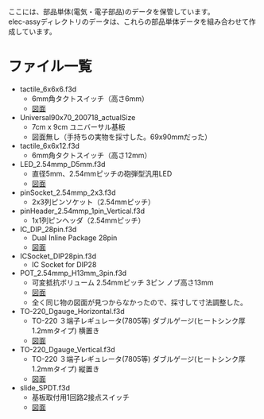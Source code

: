 ここには、部品単体(電気・電子部品)のデータを保管しています。  
elec-assyディレクトリのデータは、これらの部品単体データを組み合わせて作成しています。  
  
# ファイル一覧
 - tactile_6x6x6.f3d
   - 6mm角タクトスイッチ（高さ6mm）
   - [図面](https://sc01.alicdn.com/kf/HTB1OnQrfeEJL1JjSZFGq6y6OXXah/223256105/HTB1OnQrfeEJL1JjSZFGq6y6OXXah.jpg)
 - Universal90x70_200718_actualSize
   - 7cm x 9cm ユニバーサル基板
   - 図面無し（手持ちの実物を採寸した。69x90mmだった）
 - tactile_6x6x12.f3d
   - 6mm角タクトスイッチ（高さ12mm）
 - LED_2.54mmp_D5mm.f3d
   - 直径5mm、2.54mmピッチの砲弾型汎用LED
   - [図面](http://akizukidenshi.com/download/ds/optosupply/OSHR5161A-QR.pdf)
 - pinSocket_2.54mmp_2x3.f3d
   - 2x3列ピンソケット（2.54mmピッチ）
 - pinHeader_2.54mmp_1pin_Vertical.f3d
   - 1x1列ピンヘッダ（2.54mmピッチ）
 - IC_DIP_28pin.f3d
   - Dual Inline Package 28pin
   - [図面](https://avr.jp/user/DS/PDF/mega328P.pdf)
 - ICSocket_DIP28pin.f3d
   - IC Socket for DIP28
 - POT_2.54mmp_H13mm_3pin.f3d
   - 可変抵抗ボリューム 2.54mmピッチ 3ピン ノブ高さ13mm
   - [図面](https://www.bourns.com/docs/Product-Datasheets/PTV09.pdf)
   - 全く同じ物の図面が見つからなかったので、採寸して寸法調整した。
 - TO-220_Dgauge_Horizontal.f3d
   - TO-220 ３端子レギュレータ(7805等) ダブルゲージ(ヒートシンク厚1.2mmタイプ) 横置き
   - [図面](http://akizukidenshi.com/download/ds/st/l78.pdf)
 - TO-220_Dgauge_Vertical.f3d
   - TO-220 ３端子レギュレータ(7805等) ダブルゲージ(ヒートシンク厚1.2mmタイプ) 縦置き
   - [図面](http://akizukidenshi.com/download/ds/st/l78.pdf)
 - slide_SPDT.f3d
   - 基板取付用1回路2接点スイッチ
   - [図面](http://akizukidenshi.com/download/ds/jianfu/SS-12D00.pdf)
  


